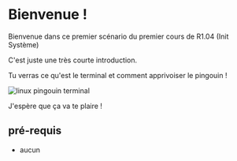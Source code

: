 # Bienvenue !

Bienvenue dans ce premier scénario du premier cours de R1.04 (Init Système)

C'est juste une très courte introduction.

Tu verras ce qu'est le terminal et comment apprivoiser le pingouin !

<img src="./assets/linux_pinguin_terminal.jpg" alt="linux pingouin terminal"/>

J'espère que ça va te plaire !

## pré-requis
* aucun
